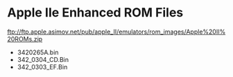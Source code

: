 # Apple IIe Enhanced ROM Files
ftp://ftp.apple.asimov.net/pub/apple_II/emulators/rom_images/Apple%20II%20ROMs.zip
  - 3420265A.bin
  - 342_0304_CD.Bin
  - 342_0303_EF.Bin
